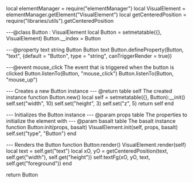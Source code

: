 local elementManager = require("elementManager")
local VisualElement = elementManager.getElement("VisualElement")
local getCenteredPosition = require("libraries/utils").getCenteredPosition

---@class Button : VisualElement
local Button = setmetatable({}, VisualElement)
Button.__index = Button

---@property text string Button Button text
Button.defineProperty(Button, "text", {default = "Button", type = "string", canTriggerRender = true})

---@event mouse_click The event that is triggered when the button is clicked
Button.listenTo(Button, "mouse_click")
Button.listenTo(Button, "mouse_up")

--- Creates a new Button instance
--- @return table self The created instance
function Button.new()
    local self = setmetatable({}, Button):__init()
    self.set("width", 10)
    self.set("height", 3)
    self.set("z", 5)
    return self
end

--- Initializes the Button instance
--- @param props table The properties to initialize the element with
--- @param basalt table The basalt instance
function Button:init(props, basalt)
    VisualElement.init(self, props, basalt)
    self.set("type", "Button")
end

--- Renders the Button
function Button:render()
    VisualElement.render(self)
    local text = self.get("text")
    local xO, yO = getCenteredPosition(text, self.get("width"), self.get("height"))
    self:textFg(xO, yO, text, self.get("foreground"))
end

return Button